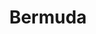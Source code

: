 ---
title:			"Bermuda"
post_path:	2016-09-17-bermuda
date_start:	2016_09_17
date_end:		2016_09_20
metadata:
  - airports:
      - JFK
      - BDA
  - airlines:
      - JetBlue
  - cities:
      - Hamilton
  - territories:
      - Bermuda
  - continents:
      - North America
photos:
  - ext:		01.jpg
    class:	vertical
  - ext:		02.jpg
    class:	vertical
---